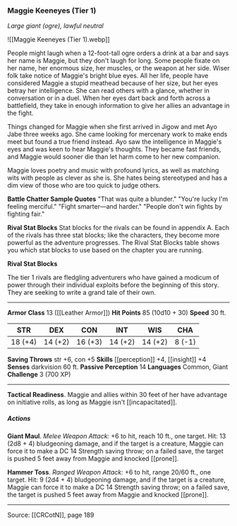 ### Maggie Keeneyes (Tier 1)
_Large giant (ogre), lawful neutral_

![[Maggie Keeneyes (Tier 1).webp]]

People might laugh when a 12-foot-tall ogre orders a drink at a bar and says her name is Maggie, but they don't laugh for long. Some people fixate on her name, her enormous size, her muscles, or the weapon at her side. Wiser folk take notice of Maggie's bright blue eyes. All her life, people have considered Maggie a stupid meathead because of her size, but her eyes betray her intelligence. She can read others with a glance, whether in conversation or in a duel. When her eyes dart back and forth across a battlefield, they take in enough information to give her allies an advantage in the fight.

Things changed for Maggie when she first arrived in Jigow and met Ayo Jabe three weeks ago. She came looking for mercenary work to make ends meet but found a true friend instead. Ayo saw the intelligence in Maggie's eyes and was keen to hear Maggie's thoughts. They became fast friends, and Maggie would sooner die than let harm come to her new companion.

Maggie loves poetry and music with profound lyrics, as well as matching wits with people as clever as she is. She hates being stereotyped and has a dim view of those who are too quick to judge others.

**Battle Chatter Sample Quotes** "That was quite a blunder." "You're lucky I'm feeling merciful." "Fight smarter—and harder." "People don't win fights by fighting fair."



**Rival Stat Blocks** Stat blocks for the rivals can be found in appendix A. Each of the rivals has three stat blocks; like the characters, they become more powerful as the adventure progresses. The Rival Stat Blocks table shows you which stat blocks to use based on the chapter you are running.

**Rival Stat Blocks** 

The tier 1 rivals are fledgling adventurers who have gained a modicum of power through their individual exploits before the beginning of this story. They are seeking to write a grand tale of their own.






---

**Armor Class** 13 ([[Leather Armor]])
**Hit Points** 85 (10d10 + 30)
**Speed** 30 ft.

| STR     | DEX     | CON     | INT     | WIS     | CHA     |
|---------|---------|---------|---------|---------|---------|
| 18 (+4) | 14 (+2) | 16 (+3) | 14 (+2) | 14 (+2) | 8 (-1) |

**Saving Throws** str +6, con +5
**Skills** [[perception]] +4, [[insight]] +4
**Senses** darkvision 60 ft.
**Passive Perception** 14
**Languages** Common, Giant
**Challenge** 3 (700 XP)

---

**Tactical Readiness**. Maggie and allies within 30 feet of her have advantage on initiative rolls, as long as Maggie isn't [[incapacitated]].

##### Actions
**Giant Maul**. _Melee Weapon Attack:_ +6 to hit, reach 10 ft., one target. Hit: 13 (2d8 + 4) bludgeoning damage, and if the target is a creature, Maggie can force it to make a DC 14 Strength saving throw; on a failed save, the target is pushed 5 feet away from Maggie and knocked [[prone]].

**Hammer Toss**. _Ranged Weapon Attack:_ +6 to hit, range 20/60 ft., one target. Hit: 9 (2d4 + 4) bludgeoning damage, and if the target is a creature, Maggie can force it to make a DC 14 Strength saving throw; on a failed save, the target is pushed 5 feet away from Maggie and knocked [[prone]].


---

Source: [[CRCotN]], page 189